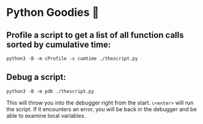 # Python Goodies 🐍

## Profile a script to get a list of all function calls sorted by cumulative time:
```
python3 -B -m cProfile -s cumtime ./thescript.py
```

## Debug a script:
```
python3 -B -m pdb ./thescript.py
```
This will throw you into the debugger right from the start.
`c<enter>` will run the script.
If it encounters an error, you will be back in the debugger and be able to examine local variables.
